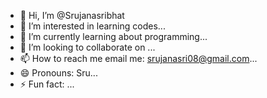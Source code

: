 - 👋 Hi, I’m @Srujanasribhat
- 👀 I’m interested in learning codes...
- 🌱 I’m currently learning about programming...
- 💞️ I’m looking to collaborate on ...
- 📫 How to reach me email me: srujanasri08@gmail.com...
- 😄 Pronouns: Sru...
- ⚡ Fun fact: ...

<!---
Srujanasribhat/Srujanasribhat is a ✨ special ✨ repository because its `README.md` (this file) appears on your GitHub profile.
You can click the Preview link to take a look at your changes.
--->
